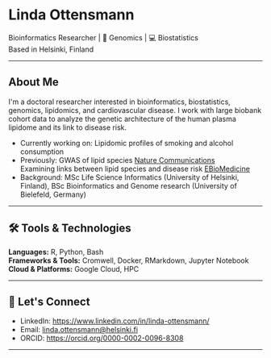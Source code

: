 # Linda Ottensmann

Bioinformatics Researcher | 🧬 Genomics | 💻 Biostatistics  
Based in Helsinki, Finland

---

## About Me

I'm a doctoral researcher interested in bioinformatics, biostatistics, genomics, lipidomics, and cardiovascular disease. I work with large biobank cohort data to analyze the genetic architecture of the human plasma lipidome and its link to disease risk.

- Currently working on: Lipidomic profiles of smoking and alcohol consumption
- Previously: GWAS of lipid species [Nature Communications](https://www.nature.com/articles/s41467-023-42532-8)  
  Examining links between lipid species and disease risk [EBioMedicine](https://www.thelancet.com/journals/ebiom/article/PIIS2352-3964(25)00115-X/fulltext)
- Background: MSc Life Science Informatics (University of Helsinki, Finland),
  BSc Bioinformatics and Genome research (University of Bielefeld, Germany)

---

## 🛠️ Tools & Technologies

**Languages:** R, Python, Bash  
**Frameworks & Tools:** Cromwell, Docker, RMarkdown, Jupyter Notebook   
**Cloud & Platforms:** Google Cloud, HPC  

---

## 📣 Let's Connect

- LinkedIn: https://www.linkedin.com/in/linda-ottensmann/
- Email: linda.ottensmann@helsinki.fi  
- ORCID: https://orcid.org/0000-0002-0096-8308

---
